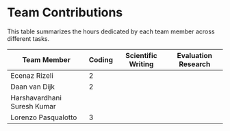 # Team Contributions

This table summarizes the hours dedicated by each team member across different tasks.

| Team Member               | Coding | Scientific Writing | Evaluation Research |
|----------------------------|--------|--------------------|---------------------|
| Ecenaz Rizeli             |     2   |                    |                     |
| Daan van Dijk             |     2   |                    |                     |
| Harshavardhani Suresh Kumar |        |                    |                     |
| Lorenzo Pasqualotto        |       3 |                    |                     |
